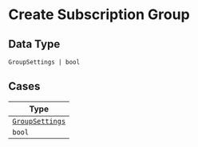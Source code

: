 
# Create Subscription Group

## Data Type

`GroupSettings | bool`

## Cases

| Type |
|  --- |
| [`GroupSettings`](../../../doc/models/group-settings.md) |
| `bool` |

